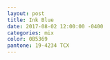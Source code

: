```yaml
---
layout: post
title: Ink Blue
date: 2017-08-02 12:00:00 -0400
categories: mix
color: 0B5369
pantone: 19-4234 TCX
---
```

